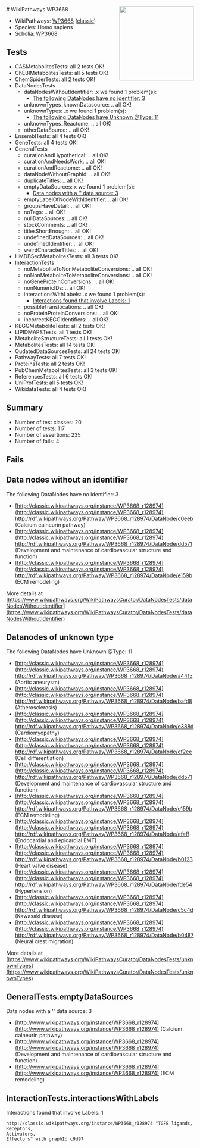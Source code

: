 <img style="float: right; width: 200px" src="https://upload.wikimedia.org/wikipedia/commons/thumb/8/83/Wplogo_with_text_500.png/640px-Wplogo_with_text_500.png" />
# WikiPathways WP3668

* WikiPathways: [WP3668](https://wikipathways.org/pathways/WP3668) ([classic](https://classic.wikipathways.org/instance/WP3668))
* Species: Homo sapiens
* Scholia: [WP3668](https://scholia.toolforge.org/wikipathways/WP3668)
## Tests
* CASMetabolitesTests: all 2 tests OK!
* ChEBIMetabolitesTests: all 5 tests OK!
* ChemSpiderTests: all 2 tests OK!
* DataNodesTests
    * dataNodesWithoutIdentifier: .x we found 1 problem(s):
        * [The following DataNodes have no identifier: 3](#d2d32fa2)
    * unknownTypes_knownDatasource: .. all OK!
    * unknownTypes: .x we found 1 problem(s):
        * [The following DataNodes have Unknown @Type: 11](#ef950832)
    * unknownTypes_Reactome: .. all OK!
    * otherDataSource: .. all OK!
* EnsemblTests: all 4 tests OK!
* GeneTests: all 4 tests OK!
* GeneralTests
    * curationAndHypothetical: .. all OK!
    * curationAndNeedsWork: .. all OK!
    * curationAndReactome: .. all OK!
    * dataNodeWithoutGraphId: .. all OK!
    * duplicateTitles: .. all OK!
    * emptyDataSources: x we found 1 problem(s):
        * [Data nodes with a '' data source: 3](#3d121fce)
    * emptyLabelOfNodeWithIdentifier: .. all OK!
    * groupsHaveDetail: .. all OK!
    * noTags: .. all OK!
    * nullDataSources: .. all OK!
    * stockComments: .. all OK!
    * titlesShortEnough: .. all OK!
    * undefinedDataSources: .. all OK!
    * undefinedIdentifier: .. all OK!
    * weirdCharacterTitles: .. all OK!
* HMDBSecMetabolitesTests: all 3 tests OK!
* InteractionTests
    * noMetaboliteToNonMetaboliteConversions: .. all OK!
    * noNonMetaboliteToMetaboliteConversions: .. all OK!
    * noGeneProteinConversions: .. all OK!
    * nonNumericIDs: .. all OK!
    * interactionsWithLabels: .x we found 1 problem(s):
        * [Interactions found that involve Labels: 1](#630d2678)
    * possibleTranslocations: .. all OK!
    * noProteinProteinConversions: .. all OK!
    * incorrectKEGGIdentifiers: .. all OK!
* KEGGMetaboliteTests: all 2 tests OK!
* LIPIDMAPSTests: all 1 tests OK!
* MetaboliteStructureTests: all 1 tests OK!
* MetabolitesTests: all 14 tests OK!
* OudatedDataSourcesTests: all 24 tests OK!
* PathwayTests: all 7 tests OK!
* ProteinsTests: all 2 tests OK!
* PubChemMetabolitesTests: all 3 tests OK!
* ReferencesTests: all 6 tests OK!
* UniProtTests: all 5 tests OK!
* WikidataTests: all 4 tests OK!


## Summary

* Number of test classes: 20
* Number of tests: 117
* Number of assertions: 235
* Number of fails: 4

## Fails

<a name="d2d32fa2" />

## Data nodes without an identifier

The following DataNodes have no identifier: 3

* [http://classic.wikipathways.org/instance/WP3668_r128974](http://classic.wikipathways.org/instance/WP3668_r128974) http://rdf.wikipathways.org/Pathway/WP3668_r128974/DataNode/c0eeb (Calcium calneurin pathway)
* [http://classic.wikipathways.org/instance/WP3668_r128974](http://classic.wikipathways.org/instance/WP3668_r128974) http://rdf.wikipathways.org/Pathway/WP3668_r128974/DataNode/dd571 (Development and maintenance 
of cardiovascular structure 
and function)
* [http://classic.wikipathways.org/instance/WP3668_r128974](http://classic.wikipathways.org/instance/WP3668_r128974) http://rdf.wikipathways.org/Pathway/WP3668_r128974/DataNode/e159b (ECM remodeling)


More details at [https://www.wikipathways.org/WikiPathwaysCurator/DataNodesTests/dataNodesWithoutIdentifier](https://www.wikipathways.org/WikiPathwaysCurator/DataNodesTests/dataNodesWithoutIdentifier)

<a name="ef950832" />

## Datanodes of unknown type

The following DataNodes have Unknown @Type: 11

* [http://classic.wikipathways.org/instance/WP3668_r128974](http://classic.wikipathways.org/instance/WP3668_r128974) http://rdf.wikipathways.org/Pathway/WP3668_r128974/DataNode/a4415 (Aortic aneurysm)
* [http://classic.wikipathways.org/instance/WP3668_r128974](http://classic.wikipathways.org/instance/WP3668_r128974) http://rdf.wikipathways.org/Pathway/WP3668_r128974/DataNode/bafd8 (Atherosclerosis)
* [http://classic.wikipathways.org/instance/WP3668_r128974](http://classic.wikipathways.org/instance/WP3668_r128974) http://rdf.wikipathways.org/Pathway/WP3668_r128974/DataNode/e388d (Cardiomyopathy)
* [http://classic.wikipathways.org/instance/WP3668_r128974](http://classic.wikipathways.org/instance/WP3668_r128974) http://rdf.wikipathways.org/Pathway/WP3668_r128974/DataNode/cf2ee (Cell differentiation)
* [http://classic.wikipathways.org/instance/WP3668_r128974](http://classic.wikipathways.org/instance/WP3668_r128974) http://rdf.wikipathways.org/Pathway/WP3668_r128974/DataNode/dd571 (Development and maintenance 
of cardiovascular structure 
and function)
* [http://classic.wikipathways.org/instance/WP3668_r128974](http://classic.wikipathways.org/instance/WP3668_r128974) http://rdf.wikipathways.org/Pathway/WP3668_r128974/DataNode/e159b (ECM remodeling)
* [http://classic.wikipathways.org/instance/WP3668_r128974](http://classic.wikipathways.org/instance/WP3668_r128974) http://rdf.wikipathways.org/Pathway/WP3668_r128974/DataNode/efaff (Endocardial and epicardial EMT)
* [http://classic.wikipathways.org/instance/WP3668_r128974](http://classic.wikipathways.org/instance/WP3668_r128974) http://rdf.wikipathways.org/Pathway/WP3668_r128974/DataNode/b0123 (Heart valve disease)
* [http://classic.wikipathways.org/instance/WP3668_r128974](http://classic.wikipathways.org/instance/WP3668_r128974) http://rdf.wikipathways.org/Pathway/WP3668_r128974/DataNode/fde54 (Hypertension)
* [http://classic.wikipathways.org/instance/WP3668_r128974](http://classic.wikipathways.org/instance/WP3668_r128974) http://rdf.wikipathways.org/Pathway/WP3668_r128974/DataNode/c5c4d (Kawasaki disease)
* [http://classic.wikipathways.org/instance/WP3668_r128974](http://classic.wikipathways.org/instance/WP3668_r128974) http://rdf.wikipathways.org/Pathway/WP3668_r128974/DataNode/b0487 (Neural crest migration)


More details at [https://www.wikipathways.org/WikiPathwaysCurator/DataNodesTests/unknownTypes](https://www.wikipathways.org/WikiPathwaysCurator/DataNodesTests/unknownTypes)

<a name="3d121fce" />

## GeneralTests.emptyDataSources

Data nodes with a '' data source: 3

* [http://www.wikipathways.org/instance/WP3668_r128974](http://www.wikipathways.org/instance/WP3668_r128974) (Calcium calneurin pathway)
* [http://www.wikipathways.org/instance/WP3668_r128974](http://www.wikipathways.org/instance/WP3668_r128974) (Development and maintenance 
of cardiovascular structure 
and function)
* [http://www.wikipathways.org/instance/WP3668_r128974](http://www.wikipathways.org/instance/WP3668_r128974) (ECM remodeling)


<a name="630d2678" />

## InteractionTests.interactionsWithLabels

Interactions found that involve Labels: 1
```
http://classic.wikipathways.org/instance/WP3668_r128974 "TGFB ligands, 
Receptors, 
Activators, 
Effectors" with graphId c9d97
```

